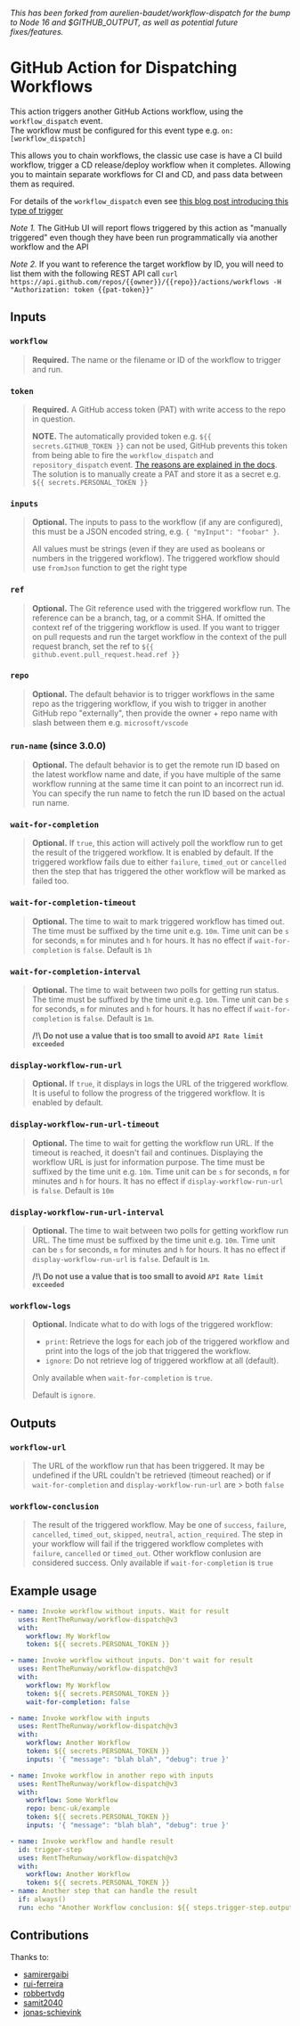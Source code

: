 _This has been forked from aurelien-baudet/workflow-dispatch for the bump to Node 16 and $GITHUB_OUTPUT, as well as potential future fixes/features._

# GitHub Action for Dispatching Workflows

This action triggers another GitHub Actions workflow, using the `workflow_dispatch` event.  
The workflow must be configured for this event type e.g. `on: [workflow_dispatch]`

This allows you to chain workflows, the classic use case is have a CI build workflow, trigger a CD release/deploy workflow when it completes. Allowing you to maintain separate workflows for CI and CD, and pass data between them as required.

For details of the `workflow_dispatch` even see [this blog post introducing this type of trigger](https://github.blog/changelog/2020-07-06-github-actions-manual-triggers-with-workflow_dispatch/)

*Note 1.* The GitHub UI will report flows triggered by this action as "manually triggered" even though they have been run programmatically via another workflow and the API

*Note 2.* If you want to reference the target workflow by ID, you will need to list them with the following REST API call `curl https://api.github.com/repos/{{owner}}/{{repo}}/actions/workflows -H "Authorization: token {{pat-token}}"`

## Inputs
### `workflow`
> **Required.** The name or the filename or ID of the workflow to trigger and run.

### `token`

> **Required.** A GitHub access token (PAT) with write access to the repo in question. 
> 
> **NOTE.** The automatically provided token e.g. `${{ secrets.GITHUB_TOKEN }}` can not be used, GitHub prevents this token from being able to fire the  `workflow_dispatch` and `repository_dispatch` event. [The reasons are explained in the docs](https://docs.github.com/en/actions/reference/events-that-trigger-workflows#triggering-new-workflows-using-a-personal-access-token).  
> The solution is to manually create a PAT and store it as a secret e.g. `${{ secrets.PERSONAL_TOKEN }}`

### `inputs`
> **Optional.** The inputs to pass to the workflow (if any are configured), this must be a JSON encoded string, e.g. `{ "myInput": "foobar" }`.
>
> All values must be strings (even if they are used as booleans or numbers in the triggered workflow). The triggered workflow should use `fromJson` function to get the right type

### `ref`
> **Optional.** The Git reference used with the triggered workflow run. The reference can be a branch, tag, or a commit SHA. If omitted the context ref of the triggering workflow is used. If you want to trigger on pull requests and run the target workflow in the context of the pull request branch, set the ref to `${{ github.event.pull_request.head.ref }}`

### `repo`
> **Optional.** The default behavior is to trigger workflows in the same repo as the triggering workflow, if you wish to trigger in another GitHub repo "externally", then provide the owner + repo name with slash between them e.g. `microsoft/vscode`

### `run-name` (since 3.0.0)
> **Optional.** The default behavior is to get the remote run ID based on the latest workflow name and date, if you have multiple of the same workflow running at the same time it can point to an incorrect run id.
> You can specify the run name to fetch the run ID based on the actual run name.

### `wait-for-completion`
> **Optional.** If `true`, this action will actively poll the workflow run to get the result of the triggered workflow. It is enabled by default. If the triggered workflow fails due to either `failure`, `timed_out` or `cancelled` then the step that has triggered the other workflow will be marked as failed too.

### `wait-for-completion-timeout`
> **Optional.** The time to wait to mark triggered workflow has timed out. The time must be suffixed by the time unit e.g. `10m`. Time unit can be `s` for seconds, `m` for minutes and `h` for hours. It has no effect if `wait-for-completion` is `false`. Default is `1h`

### `wait-for-completion-interval`
> **Optional.** The time to wait between two polls for getting run status. The time must be suffixed by the time unit e.g. `10m`. Time unit can be `s` for seconds, `m` for minutes and `h` for hours. It has no effect if `wait-for-completion` is `false`. Default is `1m`.
> 
> **/!\ Do not use a value that is too small to avoid `API Rate limit exceeded`**

### `display-workflow-run-url`
> **Optional.** If `true`, it displays in logs the URL of the triggered workflow. It is useful to follow the progress of the triggered workflow. It is enabled by default.

### `display-workflow-run-url-timeout`
> **Optional.** The time to wait for getting the workflow run URL. If the timeout is reached, it doesn't fail and continues. Displaying the workflow URL is just for information purpose. The time must be suffixed by the time unit e.g. `10m`. Time unit can be `s` for seconds, `m` for minutes and `h` for hours. It has no effect if `display-workflow-run-url` is `false`. Default is `10m`

### `display-workflow-run-url-interval`
> **Optional.** The time to wait between two polls for getting workflow run URL. The time must be suffixed by the time unit e.g. `10m`. Time unit can be `s` for seconds, `m` for minutes and `h` for hours. It has no effect if `display-workflow-run-url` is `false`. Default is `1m`.
> 
> **/!\ Do not use a value that is too small to avoid `API Rate limit exceeded`**

### `workflow-logs`
> **Optional.** Indicate what to do with logs of the triggered workflow:
> 
> * `print`: Retrieve the logs for each job of the triggered workflow and print into the logs of the job that triggered the workflow.
> * `ignore`: Do not retrieve log of triggered workflow at all (default).
> 
> Only available when `wait-for-completion` is `true`. 
> 
> Default is `ignore`.


## Outputs
### `workflow-url`
> The URL of the workflow run that has been triggered. It may be undefined if the URL couldn't be retrieved (timeout reached) or if `wait-for-completion` and `display-workflow-run-url` are > both `false`

### `workflow-conclusion`
> The result of the triggered workflow. May be one of `success`, `failure`, `cancelled`, `timed_out`, `skipped`, `neutral`, `action_required`. The step in your workflow will fail if the triggered workflow completes with `failure`, `cancelled` or `timed_out`. Other workflow conlusion are considered success.
> Only available if `wait-for-completion` is `true`


## Example usage
```yaml
- name: Invoke workflow without inputs. Wait for result
  uses: RentTheRunway/workflow-dispatch@v3
  with:
    workflow: My Workflow
    token: ${{ secrets.PERSONAL_TOKEN }}
```

```yaml
- name: Invoke workflow without inputs. Don't wait for result
  uses: RentTheRunway/workflow-dispatch@v3
  with:
    workflow: My Workflow
    token: ${{ secrets.PERSONAL_TOKEN }}
    wait-for-completion: false
```

```yaml
- name: Invoke workflow with inputs
  uses: RentTheRunway/workflow-dispatch@v3
  with:
    workflow: Another Workflow
    token: ${{ secrets.PERSONAL_TOKEN }}
    inputs: '{ "message": "blah blah", "debug": true }'
```

```yaml
- name: Invoke workflow in another repo with inputs
  uses: RentTheRunway/workflow-dispatch@v3
  with:
    workflow: Some Workflow
    repo: benc-uk/example
    token: ${{ secrets.PERSONAL_TOKEN }}
    inputs: '{ "message": "blah blah", "debug": true }'
```

```yaml
- name: Invoke workflow and handle result
  id: trigger-step
  uses: RentTheRunway/workflow-dispatch@v3
  with:
    workflow: Another Workflow
    token: ${{ secrets.PERSONAL_TOKEN }}
- name: Another step that can handle the result
  if: always()
  run: echo "Another Workflow conclusion: ${{ steps.trigger-step.outputs.workflow-conclusion }}"
```


## Contributions

Thanks to:

* [samirergaibi](https://github.com/samirergaibi)
* [rui-ferreira](https://github.com/rui-ferreira)
* [robbertvdg](https://github.com/robbertvdg)
* [samit2040](https://github.com/samit2040)
* [jonas-schievink](https://github.com/jonas-schievink)
